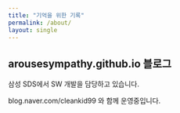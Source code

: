 ```yaml
---
title: "기억을 위한 기록"
permalink: /about/
layout: single
---
```


## arousesympathy.github.io 블로그

삼성 SDS에서 SW 개발을 담당하고 있습니다.

blog.naver.com/cleankid99 와 함께 운영중입니다.